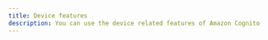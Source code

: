 ```yaml
---
title: Device features
description: You can use the device related features of Amazon Cognito UserPools by enabling the Devices features.
---
```


<inline-fragment src="~/sdk/fragments/library-callout.md"></inline-fragment>

<inline-fragment platform="ios" src="~/sdk/auth/fragments/ios/device-features.md"></inline-fragment>
<inline-fragment platform="android" src="~/sdk/auth/fragments/android/device-features.md"></inline-fragment>